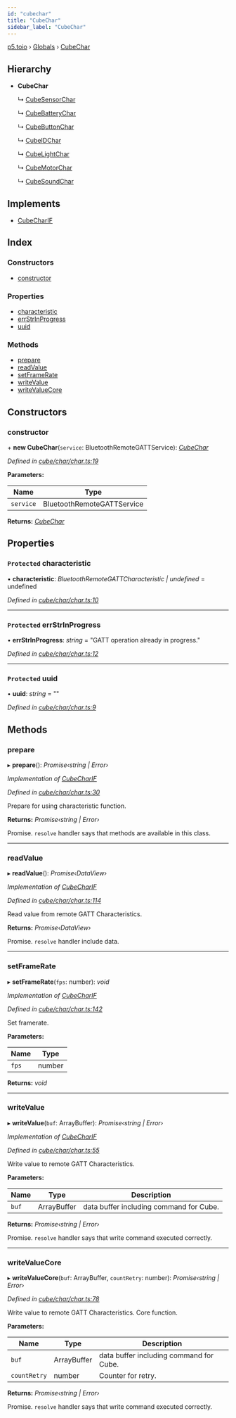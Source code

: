 ```yaml
---
id: "cubechar"
title: "CubeChar"
sidebar_label: "CubeChar"
---
```


[p5.toio](../index.md) › [Globals](../globals.md) › [CubeChar](cubechar.md)

## Hierarchy

* **CubeChar**

  ↳ [CubeSensorChar](cubesensorchar.md)

  ↳ [CubeBatteryChar](cubebatterychar.md)

  ↳ [CubeButtonChar](cubebuttonchar.md)

  ↳ [CubeIDChar](cubeidchar.md)

  ↳ [CubeLightChar](cubelightchar.md)

  ↳ [CubeMotorChar](cubemotorchar.md)

  ↳ [CubeSoundChar](cubesoundchar.md)

## Implements

* [CubeCharIF](../interfaces/cubecharif.md)

## Index

### Constructors

* [constructor](cubechar.md#constructor)

### Properties

* [characteristic](cubechar.md#protected-characteristic)
* [errStrInProgress](cubechar.md#protected-errstrinprogress)
* [uuid](cubechar.md#protected-uuid)

### Methods

* [prepare](cubechar.md#prepare)
* [readValue](cubechar.md#readvalue)
* [setFrameRate](cubechar.md#setframerate)
* [writeValue](cubechar.md#writevalue)
* [writeValueCore](cubechar.md#writevaluecore)

## Constructors

###  constructor

\+ **new CubeChar**(`service`: BluetoothRemoteGATTService): *[CubeChar](cubechar.md)*

*Defined in [cube/char/char.ts:19](https://github.com/tetunori/p5.toio/blob/ef4c5ff/src/cube/char/char.ts#L19)*

**Parameters:**

Name | Type |
------ | ------ |
`service` | BluetoothRemoteGATTService |

**Returns:** *[CubeChar](cubechar.md)*

## Properties

### `Protected` characteristic

• **characteristic**: *BluetoothRemoteGATTCharacteristic | undefined* = undefined

*Defined in [cube/char/char.ts:10](https://github.com/tetunori/p5.toio/blob/ef4c5ff/src/cube/char/char.ts#L10)*

___

### `Protected` errStrInProgress

• **errStrInProgress**: *string* = "GATT operation already in progress."

*Defined in [cube/char/char.ts:12](https://github.com/tetunori/p5.toio/blob/ef4c5ff/src/cube/char/char.ts#L12)*

___

### `Protected` uuid

• **uuid**: *string* = ""

*Defined in [cube/char/char.ts:9](https://github.com/tetunori/p5.toio/blob/ef4c5ff/src/cube/char/char.ts#L9)*

## Methods

###  prepare

▸ **prepare**(): *Promise‹string | Error›*

*Implementation of [CubeCharIF](../interfaces/cubecharif.md)*

*Defined in [cube/char/char.ts:30](https://github.com/tetunori/p5.toio/blob/ef4c5ff/src/cube/char/char.ts#L30)*

Prepare for using characteristic function.

**Returns:** *Promise‹string | Error›*

Promise. `resolve` handler says that methods are available in this class.

___

###  readValue

▸ **readValue**(): *Promise‹DataView›*

*Implementation of [CubeCharIF](../interfaces/cubecharif.md)*

*Defined in [cube/char/char.ts:114](https://github.com/tetunori/p5.toio/blob/ef4c5ff/src/cube/char/char.ts#L114)*

Read value from remote GATT Characteristics.

**Returns:** *Promise‹DataView›*

Promise. `resolve` handler include data.

___

###  setFrameRate

▸ **setFrameRate**(`fps`: number): *void*

*Implementation of [CubeCharIF](../interfaces/cubecharif.md)*

*Defined in [cube/char/char.ts:142](https://github.com/tetunori/p5.toio/blob/ef4c5ff/src/cube/char/char.ts#L142)*

Set framerate.

**Parameters:**

Name | Type |
------ | ------ |
`fps` | number |

**Returns:** *void*

___

###  writeValue

▸ **writeValue**(`buf`: ArrayBuffer): *Promise‹string | Error›*

*Implementation of [CubeCharIF](../interfaces/cubecharif.md)*

*Defined in [cube/char/char.ts:55](https://github.com/tetunori/p5.toio/blob/ef4c5ff/src/cube/char/char.ts#L55)*

Write value to remote GATT Characteristics.

**Parameters:**

Name | Type | Description |
------ | ------ | ------ |
`buf` | ArrayBuffer | data buffer including command for Cube.  |

**Returns:** *Promise‹string | Error›*

Promise. `resolve` handler says that write command executed correctly.

___

###  writeValueCore

▸ **writeValueCore**(`buf`: ArrayBuffer, `countRetry`: number): *Promise‹string | Error›*

*Defined in [cube/char/char.ts:78](https://github.com/tetunori/p5.toio/blob/ef4c5ff/src/cube/char/char.ts#L78)*

Write value to remote GATT Characteristics. Core function.

**Parameters:**

Name | Type | Description |
------ | ------ | ------ |
`buf` | ArrayBuffer | data buffer including command for Cube. |
`countRetry` | number | Counter for retry.  |

**Returns:** *Promise‹string | Error›*

Promise. `resolve` handler says that write command executed correctly.
